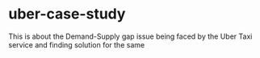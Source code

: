 # uber-case-study
This is about the Demand-Supply gap issue being faced by the Uber Taxi service and finding solution for the same
